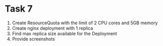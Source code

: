 # Task 7

1. Create ResourceQuota with the limit of 2 CPU cores and 5GB memory
2. Create nginx deployment with 1 replica
3. Find max replica size available for the Deployment
4. Provide screenshots
